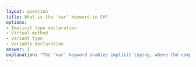```yaml
---
layout: question
title: What is the 'var' keyword in C#?
options:
- Implicit type declaration
- Virtual method
- Variant type
- Variable declaration
answer: 1
explanation: "The 'var' keyword enables implicit typing, where the compiler determines the type based on the assigned value."
---
```


